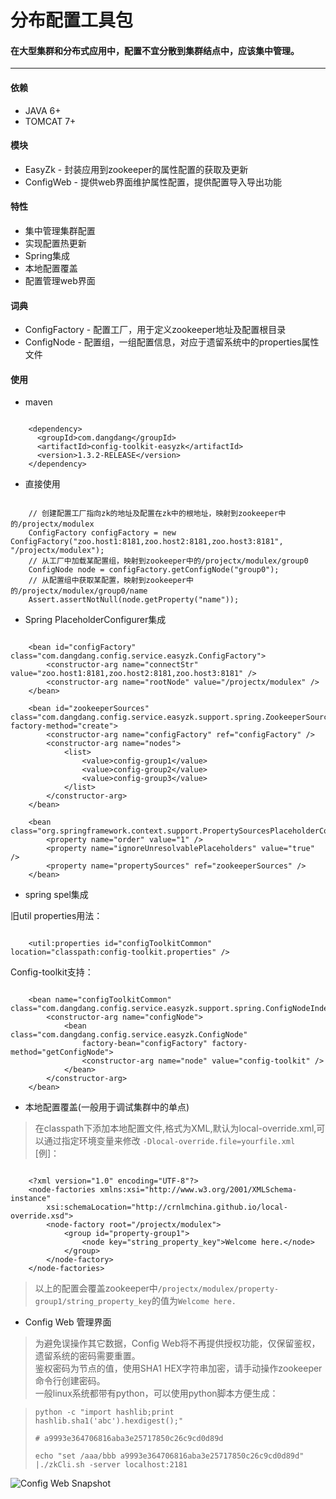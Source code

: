 # 分布配置工具包

#### 在大型集群和分布式应用中，配置不宜分散到集群结点中，应该集中管理。

<hr>

#### 依赖
* JAVA 6+
* TOMCAT 7+

#### 模块
* EasyZk - 封装应用到zookeeper的属性配置的获取及更新
* ConfigWeb - 提供web界面维护属性配置，提供配置导入导出功能

#### 特性
* 集中管理集群配置
* 实现配置热更新
* Spring集成
* 本地配置覆盖
* 配置管理web界面

#### 词典
* ConfigFactory - 配置工厂，用于定义zookeeper地址及配置根目录
* ConfigNode - 配置组，一组配置信息，对应于遗留系统中的properties属性文件

#### 使用
- maven
<pre><code>
    &lt;dependency&gt;
      &lt;groupId&gt;com.dangdang&lt;/groupId&gt;
      &lt;artifactId&gt;config-toolkit-easyzk&lt;/artifactId&gt;
      &lt;version&gt;1.3.2-RELEASE&lt;/version&gt;
    &lt;/dependency&gt;
</code></pre>
- 直接使用
<pre><code>
    // 创建配置工厂指向zk的地址及配置在zk中的根地址，映射到zookeeper中的/projectx/modulex
	ConfigFactory configFactory = new ConfigFactory("zoo.host1:8181,zoo.host2:8181,zoo.host3:8181", "/projectx/modulex");
    // 从工厂中加载某配置组，映射到zookeeper中的/projectx/modulex/group0
	ConfigNode node = configFactory.getConfigNode("group0");
    // 从配置组中获取某配置，映射到zookeeper中的/projectx/modulex/group0/name
	Assert.assertNotNull(node.getProperty("name"));
</code></pre>

- Spring PlaceholderConfigurer集成
<pre><code>
	&lt;bean id="configFactory" class="com.dangdang.config.service.easyzk.ConfigFactory"&gt;
		&lt;constructor-arg name="connectStr" value="zoo.host1:8181,zoo.host2:8181,zoo.host3:8181" /&gt;
		&lt;constructor-arg name="rootNode" value="/projectx/modulex" /&gt;
	&lt;/bean&gt;

	&lt;bean id="zookeeperSources" class="com.dangdang.config.service.easyzk.support.spring.ZookeeperSourceFactory" factory-method="create"&gt;
		&lt;constructor-arg name="configFactory" ref="configFactory" /&gt;
		&lt;constructor-arg name="nodes"&gt;
			&lt;list&gt;
				&lt;value&gt;config-group1&lt;/value&gt;
				&lt;value&gt;config-group2&lt;/value&gt;
				&lt;value&gt;config-group3&lt;/value&gt;
			&lt;/list&gt;
		&lt;/constructor-arg&gt;
	&lt;/bean&gt;

	&lt;bean class="org.springframework.context.support.PropertySourcesPlaceholderConfigurer"&gt;
		&lt;property name="order" value="1" /&gt;
		&lt;property name="ignoreUnresolvablePlaceholders" value="true" /&gt;
		&lt;property name="propertySources" ref="zookeeperSources" /&gt;
	&lt;/bean&gt;
</code></pre>

- spring spel集成

旧util properties用法：
<pre><code>
	&lt;util:properties id="configToolkitCommon" location="classpath:config-toolkit.properties" /&gt;
</code></pre>
Config-toolkit支持：
<pre><code>
	&lt;bean name="configToolkitCommon" class="com.dangdang.config.service.easyzk.support.spring.ConfigNodeIndexer">
		&lt;constructor-arg name="configNode"&gt;
			&lt;bean class="com.dangdang.config.service.easyzk.ConfigNode" 
				factory-bean="configFactory" factory-method="getConfigNode"&gt;
				&lt;constructor-arg name="node" value="config-toolkit" /&gt;
			&lt;/bean&gt;
		&lt;/constructor-arg&gt;
	&lt;/bean&gt;
</code></pre>

- 本地配置覆盖(一般用于调试集群中的单点)

> 在classpath下添加本地配置文件,格式为XML,默认为local-override.xml,可以通过指定环境变量来修改
`-Dlocal-override.file=yourfile.xml`<br/>
[例]：
<pre><code>
	&lt;?xml version="1.0" encoding="UTF-8"?&gt;
	&lt;node-factories xmlns:xsi="http://www.w3.org/2001/XMLSchema-instance"
		xsi:schemaLocation="http://crnlmchina.github.io/local-override.xsd"&gt;
		&lt;node-factory root="/projectx/modulex"&gt;
			&lt;group id="property-group1"&gt;
				&lt;node key="string_property_key"&gt;Welcome here.&lt;/node&gt;
			&lt;/group&gt;
		&lt;/node-factory&gt;
	&lt;/node-factories&gt;
</code></pre>

> 以上的配置会覆盖zookeeper中`/projectx/modulex/property-group1/string_property_key`的值为`Welcome here.`

- Config Web 管理界面

> 为避免误操作其它数据，Config Web将不再提供授权功能，仅保留鉴权，遗留系统的密码需要重置。<br/>
鉴权密码为节点的值，使用SHA1 HEX字符串加密，请手动操作zookeeper命令行创建密码。<br/>
一般linux系统都带有python，可以使用python脚本方便生成：<br/>

> `python -c "import hashlib;print hashlib.sha1('abc').hexdigest();"`
> 
> `# a9993e364706816aba3e25717850c26c9cd0d89d`
> 
> `echo "set /aaa/bbb a9993e364706816aba3e25717850c26c9cd0d89d" |./zkCli.sh -server localhost:2181`

![Config Web Snapshot](http://crnlmchina.github.io/config-web.jpg)